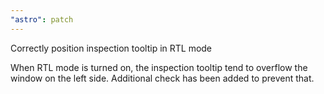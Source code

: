 ```yaml
---
"astro": patch
---
```


Correctly position inspection tooltip in RTL mode

When RTL mode is turned on, the inspection tooltip tend to overflow the window on the left side.
Additional check has been added to prevent that.
